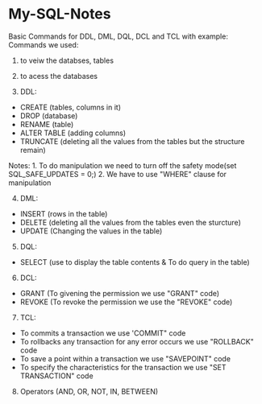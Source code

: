 # My-SQL-Notes

Basic Commands for DDL, DML, DQL, DCL and TCL with example:
Commands we used:
1. to veiw the databses, tables

2. to acess the databases

3. DDL:
- CREATE (tables, columns in it)
- DROP (database)
- RENAME (table)
- ALTER TABLE (adding columns)
- TRUNCATE (deleting all the values from the tables but the structure remain)

Notes: 1. To do manipulation we need to turn off the safety mode(set SQL_SAFE_UPDATES = 0;)
            2. We have to use "WHERE" clause for manipulation

4. DML:
- INSERT (rows in the table)
- DELETE (deleting all the values from the tables even the sturcture)
- UPDATE (Changing the values in the table)

5. DQL:
- SELECT (use to display the table contents & To do query in the table)

6. DCL:
- GRANT (To givening the permission we use "GRANT" code)
- REVOKE (To revoke the permission we use the "REVOKE" code)

7. TCL:
- To commits a transaction we use 'COMMIT" code
- To rollbacks any transaction for any error occurs we use "ROLLBACK" code
- To save a point within a transaction we use "SAVEPOINT" code
- To specify the characteristics for the transaction we use "SET TRANSACTION" code

8. Operators (AND, OR, NOT, IN, BETWEEN)
